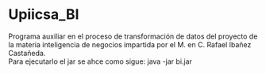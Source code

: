 # Upiicsa_BI
Programa auxiliar en el proceso de transformación de datos del proyecto de la materia inteligencia de negocios impartida por el M. en C. Rafael Ibañez Castañeda.  
Para ejecutarlo el jar se ahce como sigue:
java -jar bi.jar <archivoentrada> <archivosalida>
  

